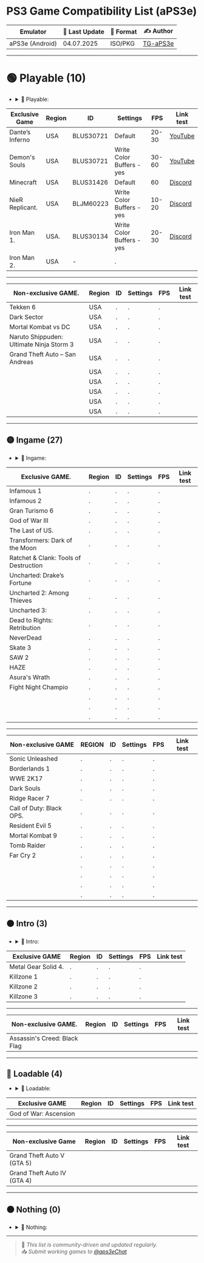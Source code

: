 # PS3 Game Compatibility List (aPS3e)

|    Emulator       | 📆 Last Update | 📌 Format        | ✍️ Author |
|-------------------|----------------|------------------|-----------|
| aPS3e (Android)   | 04.07.2025     | ISO/PKG          | [TG-aPS3e](https://t.me/aps3e) |

---

# 🟢 Playable (10) 
- <details> <summary>📜 Playable:</summary>
    Games that can be completed with playable performance and no game-breaking glitches`
|Exclusive Game| Region | ID | Settings | FPS | Link test |
|--------------|--------|----|----------|-----|-----------|
| Dante’s Inferno | USA | BLUS30721 | Default | 20-30 | [YouTube](https://youtu.be/VuOq6x7rTpA?si=FKHJ2PKbtVZjj9dg)| 
| Demon's Souls   | USA | BLUS30721 | Write Color Buffers - yes          | 30-60 | [YouTube](https://youtu.be/Tyel9zFYpGw?si=wcvwLFDWlL223dWs) |
| Minecraft       | USA | BLUS31426 | Default | 60    | [Discord](https://discord.com/channels/1341258622348431400/1343170862374977567/1389226225146531901) |
| NieR Replicant. | USA | BLJM60223 | Write Color Buffers - yes | 10-20 | [Discord](https://discord.com/channels/1341258622348431400/1343170862374977567/1388488544992891001) |
| Iron Man 1.     | USA.| BLUS30134 | Write Color Buffers - yes | 20-30 | [Discord](https://discord.com/channels/1341258622348431400/1343170862374977567/1387876907231740116) |
| Iron Man 2.     | USA | -         |.          | | |
---                                                              
|Non-exclusive GAME.          | Region | ID | Settings | FPS | Link test |
|-----------------------------|--------|----|----------|-----|---------|
| Tekken 6                    | USA    |.   |.         |.    |
| Dark Sector                 | USA    |.   |.         |.    |
| Mortal Kombat vs DC         | USA    |.   |.         |.    |
| Naruto Shippuden: Ultimate Ninja Storm 3 | USA |. |.        |.    |
| Grand Theft Auto – San Andreas| USA  |.   |.         |.    |
|                             | USA    |.   |.         |.    |
|                             | USA    |.   |.         |.    |
|                             | USA    |.   |.         |.    |
|                             | USA    |.   |.         |.    |
|                             | USA    |.   |.         |.    |

---

## 🟡 Ingame (27)
- <details> <summary>📜 Ingame:</summary>
   Games that run but have serious glitches, performance issues, or can’t be finished
|Exclusive GAME.              | Region | ID | Settings | FPS   | Link test |
|-----------------------------|--------|----|----------|-----|-----------|
| Infamous 1                  |.       |.   |.         |.    |
| Infamous 2                  |.       |.   |.         |.    |
| Gran Turismo 6              |.       |.   |.         |.    |
| God of War III              |.       |.   |.         |.    |
| The Last of US.             |.       |.   |.         |.    |
| Transformers: Dark of the Moon |.    |.    |.         |.    |
| Ratchet & Clank: Tools of Destruction|.       |.   |.         |.    |
| Uncharted: Drake’s Fortune  |.       |.   |.         |.    |    
| Uncharted 2: Among Thieves  |.       |.   |.         |.    |
| Uncharted 3:                |.       |.   |.         |.    |
| Dead to Rights: Retribution |.       |.   |.         |.    |
| NeverDead                   |.       |.   |.         |.    |
| Skate 3                     |.       |.   |.         |.    |
| SAW 2                       |.       |.   |.         |.    |
| HAZE                        |.       |.   |.         |.    |
| Asura's Wrath               |.       |.   |.         |.    |
| Fight Night Champio         |.       |.   |.         |.    |
|                             |.       |.   |.         |.    |
|                             |.       |.   |.         |.    |
|                             |.       |.   |.         |.    |
---
|   Non-exclusive GAME        | REGION | ID | Settings | FPS | Link test |
|-----------------------------|--------|----|----------|-----|-----------|
| Sonic Unleashed             |.       |.   |.         |.    |
| Borderlands 1               |.       |.   |.         |.    |
| WWE 2K17                    |.       |.   |.         |.    |
| Dark Souls                  |.       |.   |.         |.    |
| Ridge Racer 7               |.       |.   |.         |.    |
| Call of Duty: Black OPS.    |.       |.   |.         |.    |
| Resident Evil 5             |.       |.   |.         |.    |
| Mortal Kombat 9             |.       |.   |.         |.    |
| Tomb Raider                 |.       |.   |.         |.    |
| Far Cry 2                   |.       |.   |.         |.    |
|                             |.       |.   |.         |.    |
|                             |.       |.   |.         |.    |
|                             |.       |.   |.         |.    |
|                             |.       |.   |.         |.    |
---
## 🟠 Intro (3)
- <details> <summary>📜 Intro:</summary>
  Games that show menus or intro scenes but don’t progress further`
|    Exclusive GAME           | Region | ID | Settings | FPS | Link test |
|-----------------------------|--------|-----|---------|-----|-----------|
| Metal Gear Solid 4.         |.       |.   |.         |.    |
| Killzone 1                  |.       |.   |.         |.    |
| Killzone 2                  |.       |.   |.         |.    |               
| Killzone 3                  |.       |.   |.         |.    |
---
|    Non-exclusive GAME.      | Region | ID | Settings | FPS | Link test |
|-----------------------------|--------|----|----------|-----|-----------|
| Assassin's Creed: Black Flag|        |    |          |     |           |
---

## 🔴 Loadable (4)
- <details> <summary>📜 Loadable:</summary>
  Games that display a black screen with a framerate counter`
|    Exclusive GAME           | Region | ID | Settings | FPS | Link test |
|-----------------------------|--------|----|----------|-----|-----------|
| God of War: Ascension       |        |    |          |     |           |
---
|    Non-exclusive Game       | Region | ID | Settings | FPS | Link test |
|-----------------------------|--------|----|----------|-----|-----------|
| Grand Theft Auto V (GTA 5)  |        |    |          |     |           |
| Grand Theft Auto IV (GTA 4) |        |    |          |     |           |
---

## ⚫ Nothing (0)
- <details> <summary>📜 Nothing:</summary>
   Games that do not initialize or crash instantly.
---

> 🔄 *This list is community-driven and updated regularly.*  
> 📥 *Submit working games to [@aps3eChat](https://t.me/aps3eChat)*
